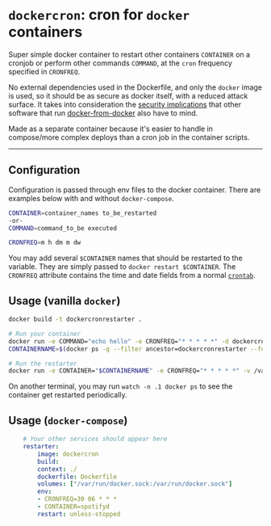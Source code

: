 # `dockercron`: cron for `docker` containers
Super simple docker container to restart other containers `CONTAINER` on a cronjob or perform other commands `COMMAND`, at the `cron` frequency specified in `CRONFREQ`.

No external dependencies used in the Dockerfile, and only the `docker` image is used, so it should be as secure as docker itself, with a reduced attack surface. It takes into consideration the [security implications](https://jpetazzo.github.io/2015/09/03/do-not-use-docker-in-docker-for-ci/) that other software that run [docker-from-docker](https://github.com/docker-library/docs/tree/master/docker#what-is-docker-in-docker) also have to mind.

Made as a separate container because it's easier to handle in compose/more complex deploys than a cron job in the container scripts.


-----

## Configuration
Configuration is passed through env files to the docker container. There are examples below with and without `docker-compose`.

```bash
CONTAINER=container_names to_be_restarted
-or-
COMMAND=command_to_be executed

CRONFREQ=m h dm m dw
```

You may add several `$CONTAINER` names that should be restarted to the variable. They are simply passed to `docker restart $CONTAINER`.
The `CRONFREQ` attribute contains the time and date fields from a normal [`crontab`](https://man7.org/linux/man-pages/man5/crontab.5.html).

## Usage (vanilla `docker`)
```bash
docker build -t dockercronrestarter .

# Run your container
docker run -e COMMAND="echo hello" -e CRONFREQ="* * * * *" -d dockercronrestarter
CONTAINERNAME=$(docker ps -q --filter ancestor=dockercronrestarter --format="{{.Names}}")

# Run the restarter
docker run -e CONTAINER="$CONTAINERNAME" -e CRONFREQ="* * * * *" -v /var/run/docker.sock:/var/run/docker.sock dockercronrestarter
```

On another terminal, you may run `watch -n .1 docker ps` to see the container get restarted periodically.

## Usage (`docker-compose`)
```yaml
    # Your other services should appear here
    restarter:
        image: dockercron
        build: 
        context: ./
        dockerfile: Dockerfile
        volumes: ["/var/run/docker.sock:/var/run/docker.sock"]
        env:
        - CRONFREQ=30 06 * * *
        - CONTAINER=spotifyd
        restart: unless-stopped
```